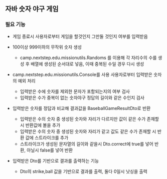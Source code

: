 ## 자바 숫자 야구 게임

### 필요 기능

- 게임 종료시 사용자로부터 게임을 할것인지 그만둘 것인지 여부를 입력받음

- 100이상 999이하의 무작위 숫자 생성
    - camp.nextstep.edu.missionutils.Randoms 를 이용해 각 자리수의 수를 생성 후 배열에 생성된 순서대로 넣음, 이때 중복된 수일 경우 다시 생성

- camp.nextstep.edu.missionutils.Console를 사용 사용자로부터 입력받은 숫자의 예외 처리
    - 입력받은 수에 숫자를 제외한 문자가 포함되는지의 여부 검사
    - 입력받은 수가 중복이 없는 숫자야구 정답의 길이와 같은 수인지 검사

- 입력받은 숫자를 정답과 비교해 결과값을 BaseballGameResultDto로 반환
    - 입력받은 수의 숫자 중 생성된 숫자와 자리가 다르지만 값이 같은 수가 존재할 시 반환값에 볼을 추가
    - 입력받은 수의 숫자 중 생성된 숫자와 자리가 같고 값도 같은 수가 존재할 시 반환 값에 스트라이크를 추가
    - 스트라이크가 생성된 문자열의 길이와 같을시 Dto.correct에 true를 넣어 반환, 아닐시 false를 넣어 반환

- 입력받은 Dto를 기반으로 결과를 출력하는 기능
    - Dto의 strike,ball 값을 기반으로 결과를 출력, 둘다 0일시 낫싱을 출력
